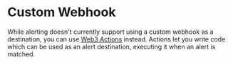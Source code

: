 # Custom Webhook

While alerting doesn't currently support using a custom webhook as a destination, you can use [Web3 Actions](broken-reference) instead. Actions let you write code which can be used as an alert destination, executing it when an alert is matched.
